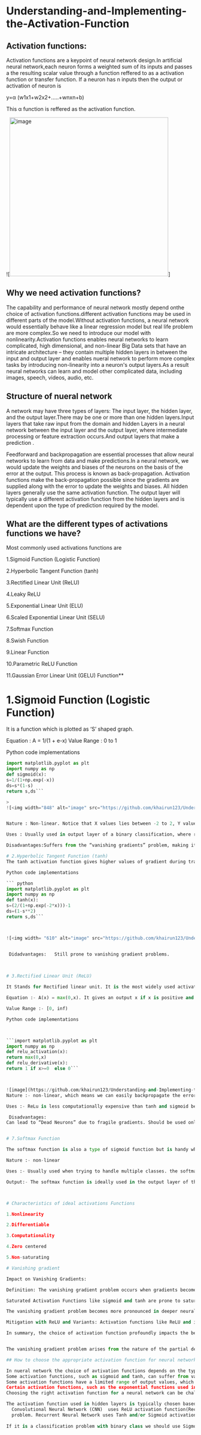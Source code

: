 # Understanding-and-Implementing-the-Activation-Function

## Activation functions:
Activation functions are a keypoint of neural network design.In artificial neural network,each neuron forms a weighted sum of its inputs and passes a the resulting scalar value through a function reffered to as a activation function or transfer function.
If a neuron has n inputs then the output or activation of neuron is 

y=α (w1x1+w2x2+.....+wnxn+b)

This α  function is reffered as the activation function.

![<img width="424" alt="image" src="https://github.com/khairun123/Understanding-and-Implementing-the-Activation-Function/assets/128392550/6b1bdac7-e02b-49fc-9fa1-6cf61bdd5e62">]

## Why we need activation functions?
The capability and performance of neural network mostly depend onthe choice of activation functions.different activation functions may be used in different parts of the model.Without activation functions, a neural network would essentially behave like a linear regression model but  real life problem  are more complex.So we need to introduce our model with nonlinearity.Activation functions enables neural networks to learn complicated, high dimensional, and non-linear Big Data sets that have an intricate architecture – they contain multiple hidden layers in between the input and output layer and enables nueral network to perform more complex tasks by introducing non-linearity into a neuron's output layers.As a result  neural networks can learn and model other complicated data, including images, speech, videos, audio, etc.



## Structure of nueral network 
A network may have three types of layers: The input layer, the hidden layer, and the output layer.There may be one or more than one hidden layers.Input layers that take raw input from the domain and hidden Layers in a neural network between the input layer and the output layer, where intermediate processing or feature extraction occurs.And output layers that make a prediction .

Feedforward and backpropagation are essential processes that allow neural networks to learn from data and make predictions.In a neural network, we would update the weights and biases of the neurons on the basis of the error at the output. This process is known as back-propagation. Activation functions make the back-propagation possible since the gradients are supplied along with the error to update the weights and biases. All hidden layers generally use the same activation function. The output layer will typically use a different activation function from the hidden layers and is dependent upon the type of prediction required by the model.


## What are the different types of activations functions we have?
Most commonly used activations functions are 

1.Sigmoid Function (Logistic Function)

2.Hyperbolic Tangent Function (tanh)

3.Rectified Linear Unit (ReLU)

4.Leaky ReLU

5.Exponential Linear Unit (ELU)

6.Scaled Exponential Linear Unit (SELU)

7.Softmax Function

8.Swish Function

9.Linear Function

10.Parametric ReLU Function

11.Gaussian Error Linear Unit (GELU) Function**


# 1.Sigmoid Function (Logistic Function)

It is a function which is plotted as ‘S’ shaped graph.

Equation : A = 1/(1 + e-x)
Value Range : 0 to 1

Python code implementations

``` python
import matplotlib.pyplot as plt
import numpy as np
def sigmoid(x):
s=1/(1+np.exp(-x))
ds=s*(1-s)
return s,ds```

>
![<img width="848" alt="image" src="https://github.com/khairun123/Understanding-and-Implementing-the-Activation-Function/assets/128392550/2984a462-0a8e-4523-a3b9-03cf3b00630e">]


Nature : Non-linear. Notice that X values lies between -2 to 2, Y values are very steep. This means, small changes in x would also bring about large changes in the value of Y.

Uses : Usually used in output layer of a binary classification, where result is either 0 or 1, as value for sigmoid function lies between 0 and 1 only so, result can be predicted easily to be 1 if value is greater than 0.5 and 0 otherwise.

Disadvantages:Suffers from the “vanishing gradients” problem, making it slow to learn.

# 2.Hyperbolic Tangent Function (tanh)
The tanh activation function gives higher values of gradient during training and higher updates in the weights of the network compared to sigmoid activation function. So, if we want strong gradients and big learning steps, we should use the tanh activation function.And also the output of tanh is symmetric around zero leading to faster convergence.

Python code implementations

``` python
import matplotlib.pyplot as plt
import numpy as np
def tanh(x):
s=(2/(1+np.exp(-2*x)))-1
ds=(1-s**2)
return s,ds```



![<img width= "610" alt="image" src="https://github.com/khairun123/Understanding-and-Implementing-the-Activation-Function/assets/128392550/536ed184-1b68-43dd-a3f8-4c55ca54f0ca">]


 Didadvantages:   Still prone to vanishing gradient problems. 
    

    
# 3.Rectified Linear Unit (ReLU)

It Stands for Rectified linear unit. It is the most widely used activation function.Solves the vanishing gradient problem. Chiefly implemented in hidden layers of Neural network.

Equation :- A(x) = max(0,x). It gives an output x if x is positive and 0 otherwise.

Value Range :- [0, inf)

Python code implementations



```import matplotlib.pyplot as plt
import numpy as np
def relu_activation(x):
return max(0,x)
def relu_derivative(x):
return 1 if x>=0  else 0```



![image](https://github.com/khairun123/Understanding-and-Implementing-the-Activation-Function/assets/128392550/0c0a2ecb-7a1c-4c7a-a630-a406d16ab0c1)]
Nature :- non-linear, which means we can easily backpropagate the errors and have multiple layers of neurons being activated by the ReLU function.

Uses :- ReLu is less computationally expensive than tanh and sigmoid because it involves simpler mathematical operations. At a time only a few neurons are activated making the network sparse making it efficient and easy for computation. In simple words, RELU learns much faster than sigmoid and Tanh function.

 Disadvantages:
Can lead to “Dead Neurons” due to fragile gradients. Should be used only in hidden layers.


# 7.Softmax Function

The softmax function is also a type of sigmoid function but is handy when we are trying to handle multi- class classification problems.

Nature :- non-linear

Uses :- Usually used when trying to handle multiple classes. the softmax function was commonly found in the output layer of image classification problems.The softmax function would squeeze the outputs for each class between 0 and 1 and would also divide by the sum of the outputs. 

Output:- The softmax function is ideally used in the output layer of the classifier where we are actually trying to attain the probabilities to define the class of each input.



# Characteristics of ideal activations Functions

1.Nonlinearity

2.Differentiable

3.Computationality

4.Zero centered

5.Non-saturating

# Vanishing gradient 

Impact on Vanishing Gradients:

Definition: The vanishing gradient problem occurs when gradients become extremely small as they propagate backward through many layers of a neural network during training. This phenomenon can hinder the learning process, especially in deep networks, as it leads to negligible updates to the weights in early layers.

Saturated Activation Functions like sigmoid and tanh are prone to saturation, particularly for large positive or negative inputs. When inputs are in the saturated regions of these functions, their derivatives approach zero, causing gradients to vanish during backpropagation.

The vanishing gradient problem becomes more pronounced in deeper neural networks due to the cumulative effect of gradients diminishing as they propagate backward through multiple layers. This limits the ability of deep networks to effectively learn hierarchical representations of data.

Mitigation with ReLU and Variants: Activation functions like ReLU and its variants (e.g., Leaky ReLU, ELU) address the vanishing gradient problem by providing non-saturating derivatives for positive inputs. This allows gradients to flow more freely during backpropagation, facilitating more effective weight updates and mitigating the issue of vanishing gradients.

In summary, the choice of activation function profoundly impacts the behavior of gradient descent optimization and directly influences the occurrence of the vanishing gradient problem. Activation functions with non-saturating derivatives, such as ReLU and its variants, are often preferred in practice for deep neural networks due to their ability to mitigate the vanishing gradient problem and facilitate faster convergence.


The vanishing gradient problem arises from the nature of the partial derivative of the activation function used to create the neural network. The problem can bevworse in deep neural networks using Sigmoid activation function. It can be significantly reduced by using activation functions like ReLU and leaky ReLU.

## How to choose the appropriate activation function for neural network?

In nueral network the choice of avtivation functions depends on the types of the problem we are dealing with.
Some activation functions, such as sigmoid and tanh, can suffer from vanishing or exploding gradient problems, making it difficult for the model to learn effectively.
Some activation functions have a limited range of output values, which may constrain the model's ability to learn complex patterns and relationships in the data.
Certain activation functions, such as the exponential functions used in the softmax activation, can be computationally expensive and slow down the training process.
Choosing the right activation function for a neural network can be challenging, as different activation functions may perform better or worse depending on the specific task and data.

The activation function used in hidden layers is typically chosen based on the type of neural network architecture.
  Convolutional Neural Network (CNN)  uses ReLU activation function(Rectified Linear Unit)  which help to solve the vanishing gradient 
  problem. Recurrent Neural Network uses Tanh and/or Sigmoid activation function.
  
If it is a classification problem with binary class we should use Sigmoid activation function  in output layers.If it  is a clssification problem with multilabel class we should use sigmoid activation function too.And incae of multiclass classification we have to use softmax activation function in output layers.
